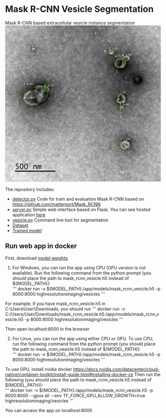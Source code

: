 # Mask R-CNN Vesicle Segmentation
Mask R-CNN based extracellular vesicle instance segmentation
![Sample](assets/sample_vis.jpg)

The repository includes:
* [detector.py](detector.py) Code for train and evaluation Mask R-CNN based on https://github.com/matterport/Mask_RCNN
* [server.py](server.py) Simple web interface based on Flask. You can see hosted application [here](https://www.bioeng.ru/exosomes/)
* [vesicle.py](vesicle.py) Command line tool for segmentation
* [Dataset](https://github.com/High-resolution-microscopy-laboratory/exosomes/releases/download/v1.0/dataset.zip)
* [Trained model](https://github.com/High-resolution-microscopy-laboratory/exosomes/releases/download/v1.0/mask_rcnn_vesicle.h5)


## Run web app in docker

First, download [model weights](https://github.com/High-resolution-microscopy-laboratory/exosomes/releases/download/v1.0/mask_rcnn_vesicle.h5).

1. For Windows, you can run the app using CPU (GPU version is not available). 
Run the following command from the python prompt (you should place the path to mask_rcnn_vesicle.h5 instead of ${MODEL_PATH}):  
'''
docker run -v ${MODEL_PATH}:/app/models/mask_rcnn_vesicle.h5 -p 8000:8000 highresolutionimaging/vesicles
'''

For example, if you have mask_rcnn_vesicle.h5 in C:\Users\User\Downloads, you should run
'''
docker run -v C:/Users/User/Downloads/mask_rcnn_vesicle.h5:/app/models/mask_rcnn_vesicle.h5 -p 8000:8000 highresolutionimaging/vesicles
'''

Then open localhost:8000 in the browser

2. For Linux, you can run the app using either CPU or GPU.
To use CPU, run the following command from the python prompt (you should place the path to mask_rcnn_vesicle.h5 instead of ${MODEL_PATH}):  
'''
docker run -v ${MODEL_PATH}:/app/models/mask_rcnn_vesicle.h5 -p 8000:8000 highresolutionimaging/vesicles
'''

To use GPU, install nvidia docker https://docs.nvidia.com/datacenter/cloud-native/container-toolkit/install-guide.html#installing-docker-ce
Then run the following (you should place the path to mask_rcnn_vesicle.h5 instead of ${MODEL_PATH}):  
'''
docker run -v ${MODEL_PATH}:/app/models/mask_rcnn_vesicle.h5 -p 8000:8000 --gpus all --env TF_FORCE_GPU_ALLOW_GROWTH=true highresolutionimaging/vesicles
'''

You can access the app on localhost:8000 

